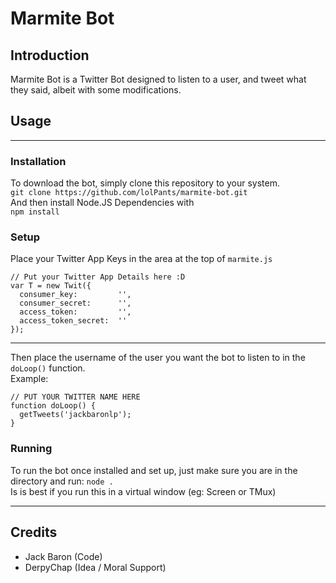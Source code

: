 # Marmite Bot
## Introduction
Marmite Bot is a Twitter Bot designed to listen to a user, and tweet what they said, albeit with some modifications.

## Usage
---
### Installation
To download the bot, simply clone this repository to your system. \
`git clone https://github.com/lolPants/marmite-bot.git` \
And then install Node.JS Dependencies with \
`npm install`

### Setup
Place your Twitter App Keys in the area at the top of `marmite.js`

```
// Put your Twitter App Details here :D
var T = new Twit({
  consumer_key:         '',
  consumer_secret:      '',
  access_token:         '',
  access_token_secret:  ''
});
```

---

Then place the username of the user you want the bot to listen to in the `doLoop()` function. \
Example:

```
// PUT YOUR TWITTER NAME HERE
function doLoop() {
  getTweets('jackbaronlp');
}
```
### Running
To run the bot once installed and set up, just make sure you are in the directory and run: `node .` \
Is is best if you run this in a virtual window (eg: Screen or TMux)

---
## Credits
- Jack Baron (Code)
- DerpyChap (Idea / Moral Support)